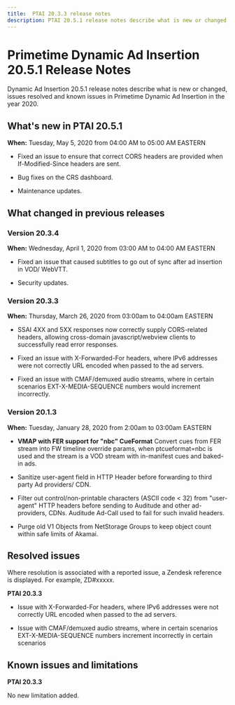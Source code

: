 ```yaml
---
title:  PTAI 20.3.3 release notes
description: PTAI 20.5.1 release notes describe what is new or changed, the resolved and known issues in Primetime Dynamic Ad Insertion in the year 2020.
---
```


# Primetime Dynamic Ad Insertion 20.5.1 Release Notes

Dynamic Ad Insertion 20.5.1 release notes describe what is new or changed, issues resolved and known issues in Primetime Dynamic Ad Insertion in the year 2020.

## What's new in PTAI 20.5.1

**When:** Tuesday, May 5, 2020 from 04:00 AM to 05:00 AM EASTERN

* Fixed an issue to ensure that correct CORS headers are provided when If-Modified-Since headers are sent.

* Bug fixes on the CRS dashboard.

* Maintenance updates.

## What changed in previous releases

### Version 20.3.4

**When:** Wednesday, April 1, 2020 from 03:00 AM to 04:00 AM EASTERN

* Fixed an issue that caused subtitles to go out of sync after ad insertion in VOD/ WebVTT.

* Security updates.

### Version 20.3.3

**When:** Thursday, March 26, 2020 from 03:00am to 04:00am EASTERN

* SSAI 4XX and 5XX responses now correctly supply CORS-related headers, allowing cross-domain javascript/webview clients to successfully read error responses.

* Fixed an issue with X-Forwarded-For headers, where IPv6 addresses were not correctly URL encoded when passed to the ad servers.

* Fixed an issue with CMAF/demuxed audio streams, where in certain scenarios EXT-X-MEDIA-SEQUENCE numbers would increment incorrectly.

### Version 20.1.3

**When:** Tuesday, January 28, 2020 from 2:00am to 03:00am EASTERN

* **VMAP with FER support for "nbc" CueFormat**
  Convert cues from FER stream into FW timeline override params, when ptcueformat=nbc is used and the stream is a VOD stream with in-manifest cues and baked-in ads.

* Sanitize user-agent field in HTTP Header before forwarding to third party Ad providers/ CDN.

* Filter out control/non-printable characters (ASCII code < 32) from "user-agent" HTTP headers before sending to Auditude and other ad-providers, CDNs. Auditude Ad-Call used to fail for such invalid headers.

* Purge old V1 Objects from NetStorage Groups to keep object count within safe limits of Akamai.

## Resolved issues

Where resolution is associated with a reported issue, a Zendesk reference is displayed. For example, ZD#xxxxx.

**PTAI 20.3.3**

* Issue with X-Forwarded-For headers, where IPv6 addresses were not correctly URL encoded when passed to the ad servers.

* Issue with CMAF/demuxed audio streams, where in certain scenarios EXT-X-MEDIA-SEQUENCE numbers increment incorrectly in certain scenarios

## Known issues and limitations

**PTAI 20.3.3**

No new limitation added.
